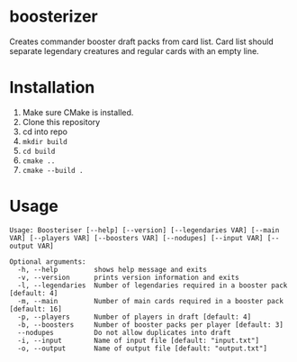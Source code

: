 # boosterizer
Creates commander booster draft packs from card list.
Card list should separate legendary creatures and regular cards with an empty line.

# Installation
1. Make sure CMake is installed.
2. Clone this repository
3. cd into repo
4. `mkdir build`
5. `cd build`
6. `cmake ..`
7. `cmake --build .`

# Usage
```
Usage: Boosteriser [--help] [--version] [--legendaries VAR] [--main VAR] [--players VAR] [--boosters VAR] [--nodupes] [--input VAR] [--output VAR]

Optional arguments:
  -h, --help         shows help message and exits 
  -v, --version      prints version information and exits 
  -l, --legendaries  Number of legendaries required in a booster pack [default: 4]
  -m, --main         Number of main cards required in a booster pack [default: 16]
  -p, --players      Number of players in draft [default: 4]
  -b, --boosters     Number of booster packs per player [default: 3]
  --nodupes          Do not allow duplicates into draft 
  -i, --input        Name of input file [default: "input.txt"]
  -o, --output       Name of output file [default: "output.txt"]
```

